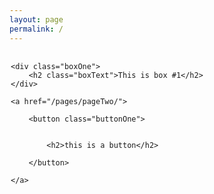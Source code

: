 ```yaml
---
layout: page
permalink: /
---
```


<div class="wrapper">

	<div class="boxOne">
		<h2 class="boxText">This is box #1</h2>
	</div>

	<a href="/pages/pageTwo/">

		<button class="buttonOne">


			<h2>this is a button</h2>

		</button>

	</a>
</div>

<style type="text/css">

	.boxText{
		margin-top: 25%;
	}
	
	.boxOne{
		background-color: lightgreen;
		float:left;
		width: 45%;
		height: 450px;
		border-radius: 5%;
		text-align: center;

	}
	.buttonOne{
		background-color: lightgreen;
		float: right;
		width: 45%;
		
		height: 450px;
		border-radius: 5%;
	}

	.wrapper{
		padding: 2px;

	}
	
</style>











